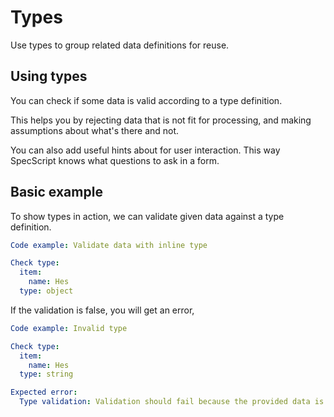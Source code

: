 # Types

Use types to group related data definitions for reuse.

## Using types

You can check if some data is valid according to a type definition.

This helps you by rejecting data that is not fit for processing, and making assumptions about what's there and not.

You can also add useful hints about for user interaction. This way SpecScript knows what questions to ask in a form.

## Basic example

To show types in action, we can validate given data against a type definition.

```yaml specscript
Code example: Validate data with inline type

Check type:
  item:
    name: Hes
  type: object
```

If the validation is false, you will get an error,

```yaml specscript
Code example: Invalid type

Check type:
  item:
    name: Hes
  type: string

Expected error:
  Type validation: Validation should fail because the provided data is not a string
```


